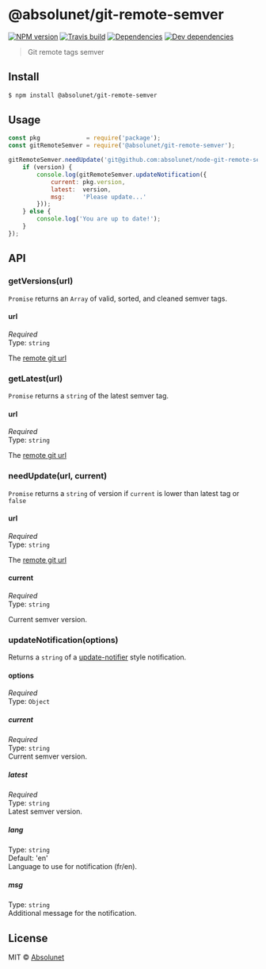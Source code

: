 # @absolunet/git-remote-semver

[![NPM version](https://img.shields.io/npm/v/@absolunet/git-remote-semver.svg)](https://www.npmjs.com/package/@absolunet/git-remote-semver)
[![Travis build](https://api.travis-ci.org/absolunet/node-git-remote-semver.svg?branch=master)](https://travis-ci.org/absolunet/node-git-remote-semver/builds)
[![Dependencies](https://david-dm.org/absolunet/node-git-remote-semver/status.svg)](https://david-dm.org/absolunet/node-git-remote-semver)
[![Dev dependencies](https://david-dm.org/absolunet/node-git-remote-semver/dev-status.svg)](https://david-dm.org/absolunet/node-git-remote-semver?type=dev)

> Git remote tags semver


## Install

```sh
$ npm install @absolunet/git-remote-semver
```


## Usage

```js
const pkg             = require('package');
const gitRemoteSemver = require('@absolunet/git-remote-semver');

gitRemoteSemver.needUpdate('git@github.com:absolunet/node-git-remote-semver.git', pkg.version).then((version) => {
	if (version) {
		console.log(gitRemoteSemver.updateNotification({
			current: pkg.version,
			latest:  version,
			msg:     'Please update...'
		}));
	} else {
		console.log('You are up to date!');
	}
});
```


## API

### getVersions(url)

`Promise` returns an `Array` of valid, sorted, and cleaned semver tags.

#### url

*Required*  
Type: `string`  

The [remote git url](https://git-scm.com/docs/git-fetch#_git_urls_a_id_urls_a)


### getLatest(url)

`Promise` returns a `string` of the latest semver tag.

#### url

*Required*  
Type: `string`  

The [remote git url](https://git-scm.com/docs/git-fetch#_git_urls_a_id_urls_a)


### needUpdate(url, current)

`Promise` returns a `string` of version if `current` is lower than latest tag or `false`

#### url

*Required*  
Type: `string`  

The [remote git url](https://git-scm.com/docs/git-fetch#_git_urls_a_id_urls_a)

#### current

*Required*  
Type: `string`

Current semver version.


### updateNotification(options)

Returns a `string` of a [update-notifier](https://www.npmjs.com/package/update-notifier) style notification.

#### options

*Required*  
Type: `Object`

##### current

*Required*  
Type: `string`<br>
Current semver version.

##### latest

*Required*  
Type: `string`<br>
Latest semver version.

##### lang

Type: `string`<br>
Default: 'en'<br>
Language to use for notification (fr/en).

##### msg

Type: `string`<br>
Additional message for the notification.


## License

MIT © [Absolunet](https://absolunet.com)
